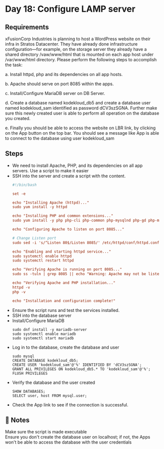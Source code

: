 # Day 18: Configure LAMP server

## Requirements
xFusionCorp Industries is planning to host a WordPress website on their infra in Stratos Datacenter. They have already done infrastructure configuration—for example, on the storage server they already have a shared directory /vaw/www/html that is mounted on each app host under /var/www/html directory. Please perform the following steps to accomplish the task:

a. Install httpd, php and its dependencies on all app hosts.

b. Apache should serve on port 8085 within the apps.

c. Install/Configure MariaDB server on DB Server.

d. Create a database named kodekloud_db5 and create a database user named kodekloud_sam identified as password dCV3szSGNA. Further make sure this newly created user is able to perform all operation on the database you created.

e. Finally you should be able to access the website on LBR link, by clicking on the App button on the top bar. You should see a message like App is able to connect to the database using user kodekloud_sam

## Steps
- We need to install Apache, PHP, and its dependencies on all app servers. Use a script to make it easier
- SSH into the server and create a script with the content. 
  ```ini
  #!/bin/bash

  set -e
  
  echo "Installing Apache (httpd)..."
  sudo yum install -y httpd
  
  echo "Installing PHP and common extensions..."
  sudo yum install -y php php-cli php-common php-mysqlnd php-gd php-mbstring php-xml php-opcache
  
  echo "Configuring Apache to listen on port 8085..."
  
  # Change Listen port
  sudo sed -i 's/^Listen 80$/Listen 8085/' /etc/httpd/conf/httpd.conf
  
  echo "Enabling and starting httpd service..."
  sudo systemctl enable httpd
  sudo systemctl restart httpd
  
  echo "Verifying Apache is running on port 8085..."
  sudo ss -tuln | grep 8085 || echo "Warning: Apache may not be listening on port 8085 yet."
  
  echo "Verifying Apache and PHP installation..."
  httpd -v
  php -v
  
  echo "Installation and configuration complete!"
  ```
- Ensure the script runs and test the services installed.
- SSH into the database server
- Install/Configure MariaDB
  ```console
  sudo dnf install -y mariadb-server
  sudo systemctl enable mariadb
  sudo systemctl start mariadb
  ```
- Log in to the database, create the database and user
  ```console
  sudo mysql
  CREATE DATABASE kodekloud_db5;
  CREATE USER 'kodekloud_sam'@'%' IDENTIFIED BY 'dCV3szSGNA';
  GRANT ALL PRIVILEGES ON kodekloud_db5.* TO 'kodekloud_sam'@'%';
  FLUSH PRIVILEGES
  ```
- Verify the database and the user created
  ```console
  SHOW DATABASES;
  SELECT user, host FROM mysql.user;
  ```
- Check the App link to see if the connection is successful.


## 📝 Notes
Make sure the script is made executable \
Ensure you don't create the database user on localhost; if not, the Apps won't be able to access the database with the user credentials
